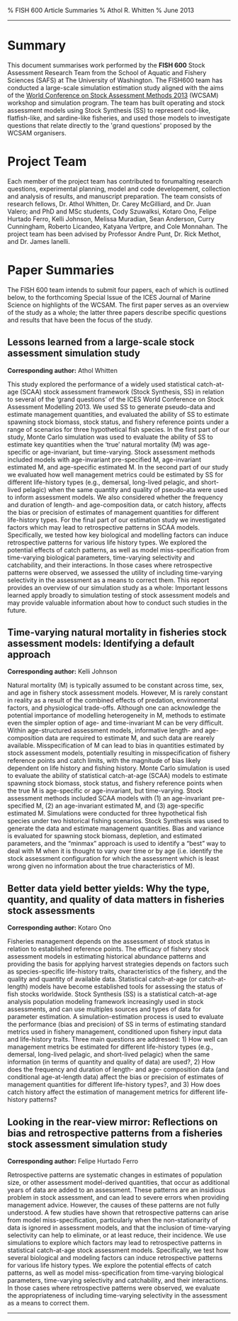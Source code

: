 % FISH 600 Article Summaries
% Athol R. Whitten
% June 2013


*******

Summary
=========

This document summarises work performed by the **FISH 600** Stock Assessment Research Team from the School of Aquatic and Fishery Sciences (SAFS) at The University of Washington. The FISH600 team has conducted a large-scale simulation estimation study aligned with the aims of the [World Conference on Stock Assessment Methods 2013](http://www.ices.dk/news-and-events/symposia/WCSAM-2013/Pages/default.aspx) (WCSAM) workshop and simulation program. The team has built operating and stock assessment models using Stock Synthesis (SS) to represent cod-like, flatfish-like, and sardine-like fisheries, and used those models to investigate questions that relate directly to the 'grand questions' proposed by the WCSAM organisers.


Project Team
=========

Each member of the project team has contributed to forumalting research questions, experimental planning, model and code developement, collection and analysis of results, and manuscript preparation. The team consists of research fellows, Dr. Athol Whitten, Dr. Carey McGilliard, and Dr. Juan Valero; and PhD and MSc students, Cody Szuwalksi, Kotaro Ono, Felipe Hurtado Ferro, Kelli Johnson, Melissa Muradian, Sean Anderson, Curry Cunningham, Roberto Licandeo, Katyana Vertpre, and Cole Monnahan. The project team has been advised by Professor Andre Punt, Dr. Rick Methot, and Dr. James Ianelli.


Paper Summaries
================

The FISH 600 team intends to submit four papers, each of which is outlined below, to the forthcoming Special Issue of the ICES Journal of Marine Science on highlights of the WCSAM. The first paper serves as an overview of the study as a whole; the latter three papers describe specific questions and results that have been the focus of the study.

Lessons learned from a large-scale stock assessment simulation study 
---------------------------------------------------------------------

**Corresponding author:** Athol Whitten

This study explored the performance of a widely used statistical catch-at-age (SCAA) stock assessment framework (Stock Synthesis, SS) in relation to several of the ‘grand questions’ of the ICES World Conference on Stock Assessment Modelling 2013. We used SS to generate pseudo-data and estimate management quantities, and evaluated the ability of SS to estimate spawning stock biomass, stock status, and fishery reference points under a range of scenarios for three hypothetical fish species. In the first part of our study, Monte Carlo simulation was used to evaluate the ability of SS to estimate key quantities when the ‘true’ natural mortality (M) was age-specific or age-invariant, but time-varying. Stock assessment methods included models with age-invariant pre-specified M, age-invariant estimated M, and age-specific estimated M. In the second part of our study we evaluated how well management metrics could be estimated by SS for different life-history types (e.g., demersal, long-lived pelagic, and short-lived pelagic) when the same quantity and quality of pseudo-ata were used to inform assessment models. We also considered whether the frequency and duration of length- and age-composition data, or catch history, affects the bias or precision of estimates of management quantities for different life-history types. For the final part of our estimation study we investigated factors which may lead to retrospective patterns in SCAA models. Specifically, we tested how key biological and modelling factors can induce retrospective patterns for various life history types. We explored the potential effects of catch patterns, as well as model miss-specification from time-varying biological parameters, time-varying selectivity and catchability, and their interactions. In those cases where retrospective patterns were observed, we assessed the utility of including time-varying selectivity in the assessment as a means to correct them. This report provides an overview of our simulation study as a whole: Important lessons learned apply broadly to simulation testing of stock assessment models and may provide valuable information about how to conduct such studies in the future.


Time-varying natural mortality in fisheries stock assessment models: Identifying a default approach
------------------------------------------------------------------------------------------------------

**Corresponding author:** Kelli Johnson

Natural mortality (M) is typically assumed to be constant across time, sex, and age in fishery stock assessment models. However, M is rarely constant in reality as a result of the combined effects of predation, environmental factors, and physiological trade-offs. Although one can acknowledge the potential importance of modelling heterogeneity in M, methods to estimate even the simpler option of age- and time-invariant M can be very difficult. Within age-structured assessment models, informative length- and age-composition data are required to estimate M, and such data are rearely available. Misspecification of M can lead to bias in quantities estimated by stock assessment models, potentially resulting in misspecification of fishery reference points and catch limits, with the magnitude of bias likely dependent on life history and fishing history.  Monte Carlo simulation is used to evaluate the ability of statistical catch-at-age (SCAA) models to estimate spawning stock biomass, stock status, and fishery reference points when the true M is age-specific or age-invariant, but time-varying. Stock assessment methods included SCAA models with (1) an age-invariant pre-specified M, (2) an age-invariant estimated M, and (3) age-specific estimated M. Simulations were conducted for three hypothetical fish species under two historical fishing scenarios. Stock Synthesis was used to generate the data and estimate management quantities. Bias and variance is evaluated for spawning stock biomass, depletion, and estimated parameters, and the “minmax” approach is used to identify a “best” way to deal with M when it is thought to vary over time or by age (i.e. identify the stock assessment configuration for which the assessment which is least wrong given no information about the true characteristics of M).


Better data yield better yields: Why the type, quantity, and quality of data matters in fisheries stock assessments
----------------------------------------------------------------------------------------------------------------------

**Corresponding author:** Kotaro Ono

Fisheries management depends on the assessment of stock status in relation to established reference points. The efficacy of fishery stock assessment models in estimating historical abundance patterns and providing the basis for applying harvest strategies depends on factors such as species-specific life-history traits, characteristics of the fishery, and the quality and quantity of available data. Statistical catch-at-age (or catch-at-length) models have become established tools for assessing the status of fish stocks worldwide. Stock Synthesis (SS) is a statistical catch-at-age analysis population modeling framework increasingly used in stock assessments, and can use multiples sources and types of data for parameter estimation. A simulation-estimation process is used to evaluate the performance (bias and precision) of SS in terms of estimating standard metrics used in fishery management, conditioned upon fishery input data and life-history traits. Three main questions are addressed: 1) How well can management metrics be estimated for different life-history types (e.g., demersal, long-lived pelagic, and short-lived pelagic) when the same information (in terms of quantity and quality of data) are used?, 2) How does the frequency and duration of length- and age- composition data (and conditional age-at-length data) affect the bias or precision of estimates of management quantities for different life-history types?, and 3) How does catch history affect the estimation of management metrics for different life-history patterns?


Looking in the rear-view mirror: Reflections on bias and retrospective patterns from a fisheries stock assessment simulation study
-------------------------------------------------------------------------------------------------------------------------------------

**Corresponding author:** Felipe Hurtado Ferro

Retrospective patterns are systematic changes in estimates of population size, or other assessment model-derived quantities, that occur as additional years of data are added to an assessment. These patterns are an insidious problem in stock assessment, and can lead to severe errors when providing management advice. However, the causes of these patterns are not fully understood. A few studies have shown that retrospective patterns can arise from model miss-specification, particularly when the non-stationarity of data is ignored in assessment models, and that the inclusion of time-varying selectivity can help to eliminate, or at least reduce, their incidence. We use simulations to explore which factors may lead to retrospective patterns in statistical catch-at-age stock assessment models. Specifically, we test how several biological and modeling factors can induce retrospective patterns for various life history types. We explore the potential effects of catch patterns, as well as model miss-specification from time-varying biological parameters, time-varying selectivity and catchability, and their interactions. In those cases where retrospective patterns were observed, we evaluate the appropriateness of including time-varying selectivity in the assessment as a means to correct them.


*******
